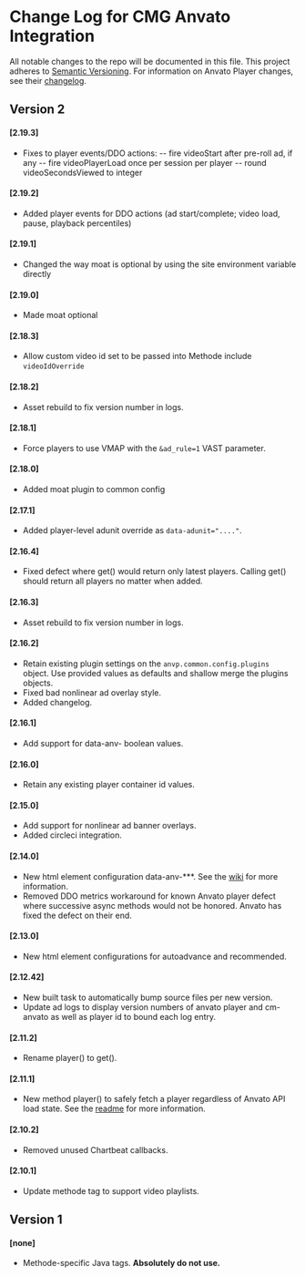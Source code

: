 # Change Log for CMG Anvato Integration
All notable changes to the repo will be documented in this file.
This project adheres to [Semantic Versioning](http://semver.org/).
For information on Anvato Player changes, see their [changelog](https://dev.anvato.net/api/player#release-notes).

## Version 2

#### [2.19.3]
- Fixes to player events/DDO actions:
  -- fire videoStart after pre-roll ad, if any
  -- fire videoPlayerLoad once per session per player
  -- round videoSecondsViewed to integer

#### [2.19.2]
- Added player events for DDO actions (ad start/complete; video load, pause, playback percentiles)

#### [2.19.1]
- Changed the way moat is optional by using the site environment variable directly

#### [2.19.0]
- Made moat optional

#### [2.18.3]
- Allow custom video id set to be passed into Methode include `videoIdOverride`

#### [2.18.2]
- Asset rebuild to fix version number in logs.

#### [2.18.1]
- Force players to use VMAP with the `&ad_rule=1` VAST parameter.

#### [2.18.0]
- Added moat plugin to common config

#### [2.17.1]
- Added player-level adunit override as `data-adunit="...."`.

#### [2.16.4]
- Fixed defect where get() would return only latest players. Calling get() should return all players no matter when added.

#### [2.16.3]
- Asset rebuild to fix version number in logs.

#### [2.16.2]
- Retain existing plugin settings on the `anvp.common.config.plugins` object. Use provided values as defaults and shallow merge the plugins objects.
- Fixed bad nonlinear ad overlay style.
- Added changelog.

#### [2.16.1]
- Add support for data-anv- boolean values.

#### [2.16.0]
- Retain any existing player container id values.

#### [2.15.0]
- Add support for nonlinear ad banner overlays.
- Added circleci integration.

#### [2.14.0]
- New html element configuration data-anv-***. See the [wiki](https://github.com/coxmediagroup/cm-anvato/wiki/Non-Shared-Player-Configurations) for more information.
- Removed DDO metrics workaround for known Anvato player defect where successive async methods would not be honored. Anvato has fixed the defect on their end.

#### [2.13.0]
- New html element configurations for autoadvance and recommended.

#### [2.12.42]
- New built task to automatically bump source files per new version.
- Update ad logs to display version numbers of anvato player and cm-anvato as well as player id to bound each log entry.

#### [2.11.2]
- Rename player() to get().

#### [2.11.1]
- New method player() to safely fetch a player regardless of Anvato API load state. See the [readme](https://github.com/coxmediagroup/cm-anvato#anvatogetid) for more information.

#### [2.10.2]
- Removed unused Chartbeat callbacks.

#### [2.10.1]
- Update methode tag to support video playlists.

## Version 1

#### [none]
- Methode-specific Java tags. **Absolutely do not use.**

